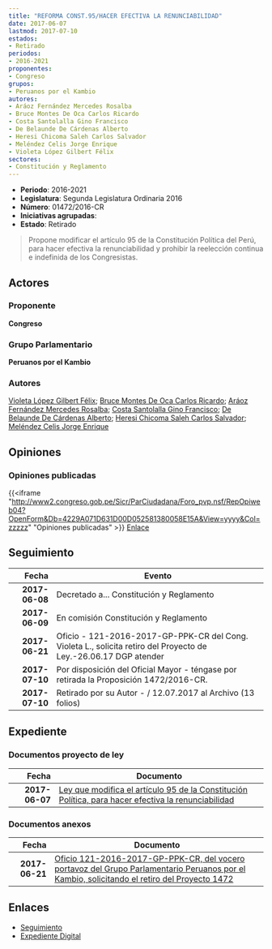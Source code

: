 ```yaml
---
title: "REFORMA CONST.95/HACER EFECTIVA LA RENUNCIABILIDAD"
date: 2017-06-07
lastmod: 2017-07-10
estados:
- Retirado
periodos:
- 2016-2021
proponentes:
- Congreso
grupos:
- Peruanos por el Kambio
autores:
- Aráoz Fernández Mercedes Rosalba
- Bruce Montes De Oca Carlos Ricardo
- Costa Santolalla Gino Francisco
- De Belaunde De Cárdenas Alberto
- Heresi Chicoma Saleh Carlos Salvador
- Meléndez Celis Jorge Enrique
- Violeta López Gilbert Félix
sectores:
- Constitución y Reglamento
---
```

- **Periodo**: 2016-2021
- **Legislatura**: Segunda Legislatura Ordinaria 2016
- **Número**: 01472/2016-CR
- **Iniciativas agrupadas**: 
- **Estado**: Retirado

> Propone modificar el artículo 95 de la Constitución Política del Perú, para hacer efectiva la renunciabilidad y prohibir la reelección continua e indefinida de los Congresistas.


## Actores

### Proponente

**Congreso**

### Grupo Parlamentario

**Peruanos por el Kambio**

### Autores

[Violeta López Gilbert Félix](mailto:mailto:gvioleta@congreso.gob.pe); [Bruce Montes De Oca Carlos Ricardo](mailto:mailto:cbruce@congreso.gob.pe); [Aráoz Fernández Mercedes Rosalba](mailto:mailto:maraoz@congreso.gob.pe); [Costa Santolalla Gino Francisco](mailto:mailto:gcosta@congreso.gob.pe); [De Belaunde De Cárdenas Alberto](mailto:mailto:adebelaunde@congreso.gob.pe); [Heresi Chicoma Saleh Carlos Salvador](mailto:mailto:sheresi@congreso.gob.pe); [Meléndez Celis Jorge Enrique](mailto:mailto:jmelendez@congreso.gob.pe)

## Opiniones

### Opiniones publicadas

{{<iframe "http://www2.congreso.gob.pe/Sicr/ParCiudadana/Foro_pvp.nsf/RepOpiweb04?OpenForm&Db=4229A071D631D00D052581380058E15A&View=yyyy&Col=zzzzz" "Opiniones publicadas" >}}
[Enlace](http://www2.congreso.gob.pe/Sicr/ParCiudadana/Foro_pvp.nsf/RepOpiweb04?OpenForm&Db=4229A071D631D00D052581380058E15A&View=yyyy&Col=zzzzz)


## Seguimiento

| Fecha | Evento |
|------:|--------|
| **2017-06-08** | Decretado a... Constitución y Reglamento |
| **2017-06-09** | En comisión Constitución y Reglamento |
| **2017-06-21** | Oficio - 121-2016-2017-GP-PPK-CR del Cong. Violeta L., solicita retiro del Proyecto de Ley.-26.06.17 DGP atender |
| **2017-07-10** | Por disposición del Oficial Mayor - téngase por retirada la Proposición 1472/2016-CR. |
| **2017-07-10** | Retirado por su Autor - / 12.07.2017 al Archivo (13 folios) |

## Expediente

### Documentos proyecto de ley

| Fecha | Documento |
|------:|-----------|
| **2017-06-07** | [Ley que modifica el artículo 95 de la Constitución Política, para hacer efectiva la renunciabilidad](http://www.leyes.congreso.gob.pe/Documentos/2016_2021/Proyectos_de_Ley_y_de_Resoluciones_Legislativas/PL0147220170607..PDF) |

### Documentos anexos

| Fecha | Documento |
|------:|-----------|
| **2017-06-21** | [Oficio 121-2016-2017-GP-PPK-CR, del vocero portavoz del Grupo Parlamentario Peruanos por el Kambio, solicitando el retiro del Proyecto 1472](http://www.leyes.congreso.gob.pe/Documentos/2016_2021/Oficios/Congresistas/OFICIO-121-2016-2017-GP-PPK-CR..PDF) |

## Enlaces

- [Seguimiento](http://www2.congreso.gob.pe/Sicr/TraDocEstProc/CLProLey2016.nsf/f7fff46988ca05b1052578e100829cc7/1eae6f47e3debf8305258138005963a8?OpenDocument)
- [Expediente Digital](http://www2.congreso.gob.pe/Sicr/TraDocEstProc/Expvirt_2011.nsf/visbusqptramdoc1621/01472?opendocument)

